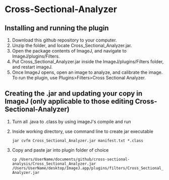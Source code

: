 # Cross-Sectional-Analyzer

## Installing and running the plugin
1. Download this github repository to your computer.
2. Unzip the folder, and locate Cross_Sectional_Analyzer.jar.
3. Open the package contents of ImageJ, and navigate to ImageJ/plugins/Filters.
4. Put Cross_Sectional_Analyzer.jar inside the ImageJ/plugins/Filters folder, and restart imageJ.
5. Once ImageJ opens, open an image to analyze, and calibrate the image. To run the plugin, use Plugins>Filters>Cross Sectional Analyzer.

## Creating the .jar and updating your copy in ImageJ (only applicable to those editing Cross-Sectional-Analyzer)
1. Turn all .java to .class by using imageJ's compile and run

2. Inside working directory, use command line to create jar executable

    `jar cvfm Cross_Sectional_Analyzer.jar manifest.txt *.class`
    
3. Copy and paste jar into plugin folder of choice

    `cp /Users/UserName/documents/github/cross-sectional-analysis/Cross_Sectional_Analyzer.jar /Users/UserName/desktop/ImageJ.app/plugins/filters/Cross_Sectional_Analyzer.jar`
